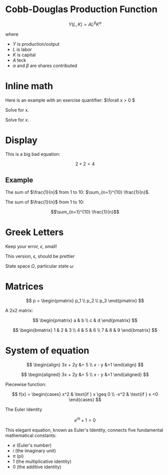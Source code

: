 # Cobb-Douglas Production Function

$$ Y(L,K) = AL^{\beta }K^{\alpha } $$

where
- $Y$ is production/output
- $L$ is labor
- $K$ is capital
- $A$ teck
- ${\alpha }$ and ${\beta }$ are shares contributed

# Inline math

Here is an example with an exercise quantifier: $\forall x > 0 $

Solve for x.

Solve for $x$.


# Display

This is a big bad equation:  


$$2 + 2 = 4 $$

## Example

The sum of $\frac{1}{n}$ from 1 to 10: $\sum_{n=1}^{10} \frac{1}{n}$.

The sum of $\frac{1}{n}$ from 1 to 10: 

$$\sum_{n=1}^{10} \frac{1}{n}$$

# Greek Letters

Keep your error, $\epsilon$, small!

This version, $\upvarepsilon$, should be prettier

State space $\Omega$, particular state $\omega$

# Matrices

$$
p = \begin{pmatrix}
p_1 \\
p_2 \\
p_3
\end{pmatrix}
$$

A 2x2 matrix:

$$
\begin{pmatrix}
a & b \\
c & d
\end{pmatrix}
$$

$$
\begin{bmatrix}
1 & 2 & 3 \\
4 & 5 & 6 \\
7 & 8 & 9
\end{bmatrix}
$$

# System of equation

$$
\begin{align}
3x + 2y &= 5 \\
x - y &=1
\end{align}
$$

$$
\begin{aligned}
3x + 2y &= 5 \\
x - y &=1
\end{aligned}
$$

Piecewise function:

$$
f(x) = \begin{cases}
x^2 & \text{if } x \geq 0 \\
-x^2 & \text{if } x <0
\end{cases}
$$

 The Euler Identity

$$e^{i\pi} + 1 = 0$$

This elegant equation, known as Euler's Identity, connects five fundamental mathematical constants:
- $e$ (Euler's number)
- $i$ (the imaginary unit)
- $\pi$ (pi)
- 1 (the multiplicative identity)
- 0 (the additive identity)


